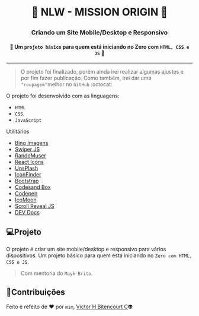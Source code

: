 # <p align="center">:rocket: NLW - MISSION ORIGIN :rocket:</p>
### <p align="center">Criando um Site Mobile/Desktop e Responsivo</p>
#### <p align="center">:construction: Um `projeto básico` para quem está iniciando no Zero com `HTML, CSS e JS` :construction:</p>
---
> O projeto foi finalizado, porém ainda irei realizar algumas ajustes e por fim fazer publicação. Como também, irei dar uma `"roupagem"`melhor no `GitHub` :octocat:

O projeto foi desenvolvido com as linguagens:
- ``HTML``
- ``CSS``
- ``JavaScript``

Utilitários
- [Bing Imagens](https://www.bing.com/?scope=images&nr=1&FORM=NOFORM)
- [Swiper JS](https://swiperjs.com/)
- [RandoMuser](https://randomuser.me/)
- [React Icons](https://react-icons.github.io/react-icons/)
- [UnsPlash](https://unsplash.com/)
- [IconFinder](https://www.iconfinder.com/)
- [Bootstrap](https://getbootstrap.com.br/)
- [Codesand Box](https://codesandbox.io/s/)
- [Codepen](https://codepen.io/pen/)
- [IcoMoon](https://icomoon.io/app/#/select)
- [Scroll Reveal JS](https://scrollrevealjs.org/guide/hello-world.html)
- [DEV Docs](https://devdocs.io/)
## :computer:Projeto
O projeto é criar um site mobile/desktop e responsivo para vários dispositivos. 
Um projeto básico para quem está iniciando no `Zero com HTML, CSS e JS`. 
> Com mentoria do `Mayk Brito`.


## 📝Contribuições
Feito e refeito de :heart: por `mim`, [Victor H Bitencourt C](https://github.com/vhbitencourtc/):alien:
